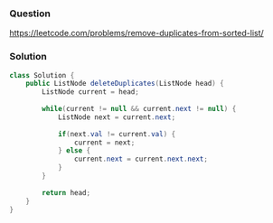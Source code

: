 ### Question
https://leetcode.com/problems/remove-duplicates-from-sorted-list/

### Solution
```JAVA
class Solution {
    public ListNode deleteDuplicates(ListNode head) {
        ListNode current = head;
        
        while(current != null && current.next != null) {
            ListNode next = current.next;
            
            if(next.val != current.val) {
                current = next;
            } else {
                current.next = current.next.next;
            }
        }
        
        return head;
    }
}
```
